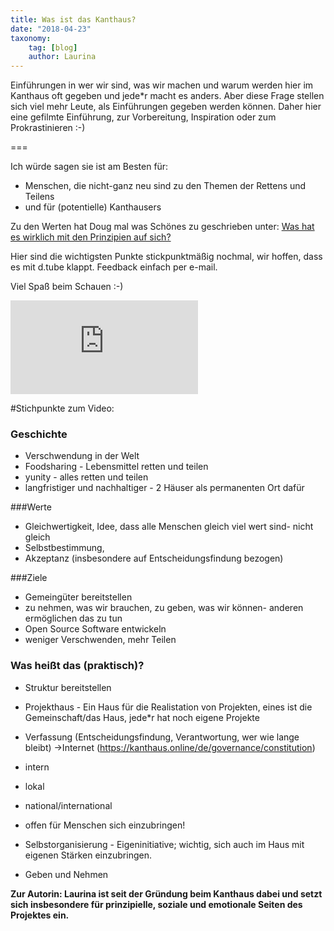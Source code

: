 ```yaml
---
title: Was ist das Kanthaus?
date: "2018-04-23"
taxonomy:
    tag: [blog]
    author: Laurina
---
```


Einführungen in wer wir sind, was wir machen und warum werden hier im Kanthaus oft gegeben und jede*r macht es anders. Aber diese Frage stellen sich viel mehr Leute, als Einführungen gegeben werden können. Daher hier eine gefilmte Einführung, zur Vorbereitung, Inspiration oder zum Prokrastinieren :-)

===

Ich würde sagen sie ist am Besten für:
- Menschen, die nicht-ganz neu sind zu den Themen der Rettens und Teilens
- und für (potentielle) Kanthausers

Zu den Werten hat Doug mal was Schönes zu geschrieben unter: [Was hat es wirklich mit den Prinzipien auf sich?](/governance/governancefaq)

Hier sind die wichtigsten Punkte stickpunktmäßig nochmal, wir hoffen, dass es mit d.tube klappt. Feedback einfach per e-mail.

Viel Spaß beim Schauen :-)

<div class="grav-youtube">
    <iframe src="https://emb.d.tube/#!/kanthaus/ibv3q9vr" frameborder="0" allowfullscreen></iframe>
</div>

#Stichpunkte zum Video:

### Geschichte
- Verschwendung in der Welt
- Foodsharing - Lebensmittel retten und teilen
- yunity - alles retten und teilen
- langfristiger und nachhaltiger - 2 Häuser als permanenten Ort dafür

###Werte
- Gleichwertigkeit, Idee, dass alle Menschen gleich viel wert sind- nicht gleich
- Selbstbestimmung,
- Akzeptanz (insbesondere auf Entscheidungsfindung bezogen)

###Ziele
- Gemeingüter bereitstellen
- zu nehmen, was wir brauchen, zu geben, was wir können- anderen ermöglichen das zu tun
- Open Source Software entwickeln
- weniger Verschwenden, mehr Teilen

### Was heißt das (praktisch)?
- Struktur bereitstellen
- Projekthaus - Ein Haus für die Realistation von Projekten, eines ist die Gemeinschaft/das Haus, jede*r hat noch eigene Projekte
- Verfassung (Entscheidungsfindung, Verantwortung, wer wie lange bleibt)
  ->Internet (https://kanthaus.online/de/governance/constitution)
- intern
- lokal
- national/international

- offen für Menschen sich einzubringen!
-  Selbstorganisierung - Eigeninitiative; wichtig, sich auch im Haus mit eigenen Stärken einzubringen.
 - Geben und Nehmen

**Zur Autorin: Laurina ist seit der Gründung beim Kanthaus dabei und setzt sich insbesondere für prinzipielle, soziale und emotionale Seiten des Projektes ein.**
